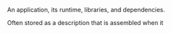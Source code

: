 An application, its runtime, libraries, and dependencies.

Often stored as a description that is assembled when it 